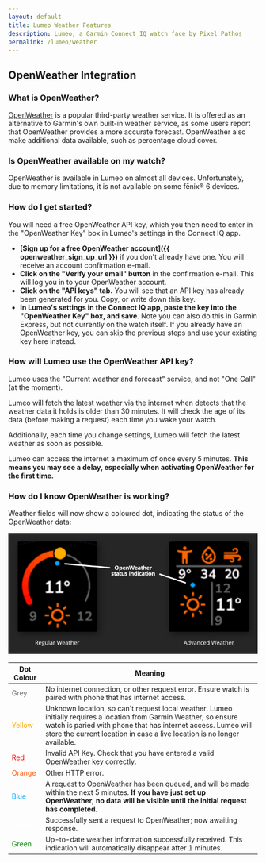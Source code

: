 ```yaml
---
layout: default
title: Lumeo Weather Features
description: Lumeo, a Garmin Connect IQ watch face by Pixel Pathos
permalink: /lumeo/weather
---
```

## OpenWeather Integration

### What is OpenWeather?
[OpenWeather](https://openweathermap.org/) is a popular third-party weather service. It is offered as an alternative to Garmin's own built-in weather service, as some users report that OpenWeather provides a more accurate forecast. OpenWeather also make additional data available, such as percentage cloud cover.

### Is OpenWeather available on my watch?
OpenWeather is available in Lumeo on almost all devices. Unfortunately, due to memory limitations, it is not available on some fēnix® 6 devices.

### How do I get started?
You will need a free OpenWeather API key, which you then need to enter in the "OpenWeather Key" box in Lumeo's settings in the Connect IQ app.

- **[Sign up for a free OpenWeather account]({{ openweather_sign_up_url }})** if you don't already have one. You will receive an account confirmation e-mail.
- **Click on the "Verify your email" button** in the confirmation e-mail. This will log you in to your OpenWeather account.
- **Click on the "API keys" tab.** You will see that an API key has already been generated for you. Copy, or write down this key.
- **In Lumeo's settings in the Connect IQ app, paste the key into the "OpenWeather Key" box, and save**. Note you can also do this in Garmin Express, but not currently on the watch itself. If you already have an OpenWeather key, you can skip the previous steps and use your existing key here instead.

### How will Lumeo use the OpenWeather API key?
Lumeo uses the "Current weather and forecast" service, and not "One Call" (at the moment).

Lumeo will fetch the latest weather via the internet when detects that the weather data it holds is older than 30 minutes. It will check the age of its data (before making a request) each time you wake your watch.

Additionally, each time you change settings, Lumeo will fetch the latest weather as soon as possible.

Lumeo can access the internet a maximum of once every 5 minutes. **This means you may see a delay, especially when activating OpenWeather for the first time.**

### How do I know OpenWeather is working?
Weather fields will now show a coloured dot, indicating the status of the OpenWeather data:

![Lumeo's Open Weather Status Indication](/images/lumeo-open-weather-status-indication.png)

| Dot Colour | Meaning |
| --- | --- |
| <span style="color:#666666">Grey</span> | No internet connection, or other request error. Ensure watch is paired with phone that has internet access. |
| <span style="color:#FFAA00">Yellow</span> | Unknown location, so can't request local weather. Lumeo initially requires a location from Garmin Weather, so ensure watch is paried with phone that has internet access. Lumeo will store the current location in case a live location is no longer available. |
| <span style="color:red">Red</span> | Invalid API Key. Check that you have entered a valid OpenWeather key correctly. |
| <span style="color:#FF5500">Orange</span> | Other HTTP error. |
| <span style="color:#00AAFF">Blue</span> | A request to OpenWeather has been queued, and will be made within the next 5 minutes. **If you have just set up OpenWeather, no data will be visible until the initial request has completed.** |
| <span style="color:white">White</span> | Successfully sent a request to OpenWeather; now awaiting response. |
| <span style="color:green">Green</span> | Up-to-date weather information successfully received. This indication will automatically disappear after 1 minutes. |